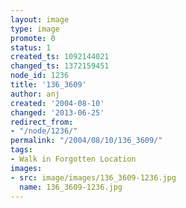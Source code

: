 ```yaml
---
layout: image
type: image
promote: 0
status: 1
created_ts: 1092144021
changed_ts: 1372159451
node_id: 1236
title: '136_3609'
author: anj
created: '2004-08-10'
changed: '2013-06-25'
redirect_from:
- "/node/1236/"
permalink: "/2004/08/10/136_3609/"
tags:
- Walk in Forgotten Location
images:
- src: image/images/136_3609-1236.jpg
  name: 136_3609-1236.jpg
---
```


